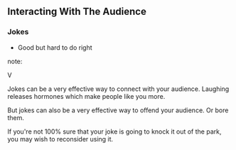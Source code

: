 ## Interacting With The Audience

### Jokes

* Good but hard to do right

note:

V

Jokes can be a very effective way to connect with your audience. Laughing releases hormones which make people like you more.

But jokes can also be a very effective way to offend your audience. Or bore them.

If you're not 100% sure that your joke is going to knock it out of the park, you may wish to reconsider using it.
